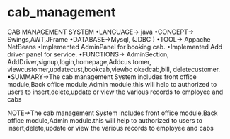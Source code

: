 # cab_management
CAB MANAGEMENT SYSTEM
•LANGUAGE-> java
•CONCEPT-> Swings,AWT,JFrame
•DATABASE->Mysql, (JDBC )
•TOOL-> Appache NetBeans
•Implemented AdminPanel for booking
cab.
•Implemented Add driver panel for service.
•FUNCTIONS-> AdminSection,
AddDriver,signup,login,homepage,Addcus
tomer,
viewcustomer,updatecust,bookcab,viewbo
okedcab,bill,
deletecustomer.
•SUMMARY->The cab management System includes front
office module,Back office module,Admin
module.this will help to authorized to users
to insert,delete,update or view the various
records to employee and cabs

NOTE->The cab management System includes front office module,Back office module,Admin module.this will help to authorized to users to insert,delete,update or view the various records to employee and cabs
